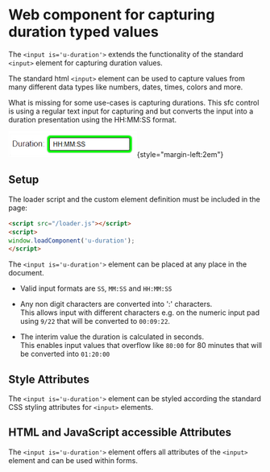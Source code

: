 # Web component for capturing duration typed values

The `<input is='u-duration'>` extends the functionality of the standard `<input>` element for capturing duration values.

The standard html `<input>` element can be used to capture values from many different data types like numbers, dates,
times, colors and more. 

What is missing for some use-cases is capturing durations.  This sfc control is using a regular text input for capturing and but converts the input into a duration presentation using the HH:MM:SS format.

![u-duration component](/doc/images/u-duration.png){style="margin-left:2em"}


## Setup

The loader script and the custom element definition must be included in the page:

```html
<script src="/loader.js"></script>
<script>
window.loadComponent('u-duration');
</script>
```

The `<input is='u-duration'>` element can be placed at any place in the document.

* Valid input formats are `SS`, `MM:SS` and `HH:MM:SS`

* Any non digit characters are converted into ':' characters.  
  This allows input with different characters e.g.  on the numeric input pad using `9/22` that will be converted to
  `00:09:22`.

* The interim value the duration is calculated in seconds.  
  This enables input values that overflow like `80:00` for 80 minutes that will be converted into `01:20:00`


## Style Attributes

The `<input is='u-duration'>` element can be styled according the standard CSS styling attributes for `<input>`
elements.


## HTML and JavaScript accessible Attributes

The `<input is='u-duration'>` element offers all attributes of the `<input>` element and can be used within forms.


<!-- ## See also -->

<!-- * <https://en.wikipedia.org/wiki/ISO_8601> -->
